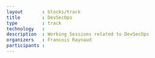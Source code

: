 ```yaml
---
layout       : blocks/track
title        : DevSecOps
type         : track
technology   :
description  : Working Sessions related to DevSecOps
organizers   : Francois Raynaud
participants :
---
```


